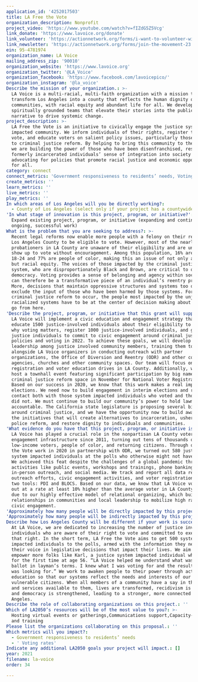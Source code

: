 ```yaml
---
application_id: '4252017503'
title: LA Free the Vote
organization_description: Nonprofit
project_video: 'https://www.youtube.com/watch?v=fIZdG5Z5Vcg'
link_donate: 'https://www.lavoice.org/donate'
link_volunteer: 'https://actionnetwork.org/forms/i-want-to-volunteer-with-la-voice'
link_newsletter: 'https://actionnetwork.org/forms/join-the-movement-23'
ein: 95-4781974
organization_name: LA Voice
mailing_address_zip: '90010'
organization_website: 'https://www.lavoice.org'
organization_twitter: '@LA_Voice'
organization_facebook: 'https://www.facebook.com/lavoicepico/'
organization_instagram: '@la_voice'
Describe the mission of your organization.: >-
  LA Voice is a multi-racial, multi-faith organization with a mission to
  transform Los Angeles into a county that reflects the human dignity of its
  communities, with racial equity and abundant life for all. We develop
  spiritually grounded teams that elevate their stories into the public
  narrative to drive systemic change.
project_description: >-
  LA Free the Vote is an initiative to civically engage the justice system
  impacted community. We inform individuals of their rights, register them to
  vote, and educate voters on salient policy issues, particularly those related
  to criminal justice reform. By helping to bring this community to the polls,
  we are building the power of those who have been disenfranchised, restoring
  formerly incarcerated individuals’ sense of integration into society and
  advocating for policies that promote racial justice and economic opportunity
  for all.
category: connect
connect_metrics: 'Government responsiveness to residents’ needs, Voting rates'
create_metrics: ''
learn_metrics: ''
live_metrics: ''
play_metrics: ''
In which areas of Los Angeles will you be directly working?:
  - County of Los Angeles (select only if your project has a countywide benefit)
'In what stage of innovation is this project, program, or initiative?': >-
  Expand existing project, program, or initiative (expanding and continuing
  ongoing, successful work)
What is the problem that you are seeking to address?: >-
  Recent legal reforms now enable more people with a felony on their record in
  Los Angeles County to be eligible to vote. However, most of the nearly 36,000
  probationers in LA County are unaware of their eligibility and are unlikely to
  show up to vote without encouragement. Among this population, 16% are ages
  18-24 and 77% are people of color, making this an issue of not only access,
  but racial equity. The voices of those impacted by the criminal justice
  system, who are disproportionately Black and Brown, are critical to our
  democracy. Voting provides a sense of belonging and agency within society and
  can therefore be a transformative piece of an individual’s reentry process.
  More, decisions that maintain oppressive structures and systems too often
  exclude the input of those who have been harmed by those systems. For true
  criminal justice reform to occur, the people most impacted by the unjust and
  racialized systems have to be at the center of decision making about where we
  go from here.
'Describe the project, program, or initiative that this grant will support to address the problem identified.': >-
  LA Voice will implement a civic education and engagement strategy that will
  educate 1500 justice-involved individuals about their eligibility to vote and
  why voting matters, register 1000 justice-involved individuals, and get 1000
  justice individuals to commit to civic engagement around criminal justice
  policies and voting in 2022. To achieve these goals, we will develop
  leadership among justice involved community members, training them to work
  alongside LA Voice organizers in conducting outreach with partner
  organizations, the Office of Diversion and Reentry (ODR) and other county
  agencies, churches and other community spaces. Our team will focus on voter
  registration and voter education drives in LA County. Additionally, we will
  host a townhall event featuring significant participation by big names in the
  criminal justice reform space in November for National Voter Registration Day.
  Based on our success in 2020, we know that this work makes a real impact in
  elections. We need now to build engagement in interim elections and remain in
  contact both with those system impacted individuals who voted and those who
  did not. We must continue to build our community’s power to hold lawmakers
  accountable. The California state legislature is proposing several bills
  around criminal justice, and we have the opportunity now to build awareness of
  the initiatives that will create alternatives to incarceration, usher in
  police reform, and restore dignity to individuals and communities.
'What evidence do you have that this project, program, or initiative is or will be successful, and how will you define and measure success?': >-
  LA Voice has played a crucial role in the nonpartisan LA County voter
  engagement infrastructure since 2011, turning out tens of thousands of
  low-income voters, people of color, and returning citizens. Through our Free
  the Vote work in 2020 in partnership with ODR, we turned out 580 justice
  system impacted individuals at the polls who otherwise might not have voted.
  We achieved this feat despite the challenges of a global pandemic through
  activities like public events, workshops and trainings, phone banking,
  in-person outreach, and social media. We track and report all data related to
  outreach efforts, civic engagement activities, and voter registrations with
  two tools: PDI and BLOCS. Based on our data, we know that LA Voice voters turn
  out at a rate at least 10% higher than the average voter in LA County. This is
  due to our highly effective model of relational organizing, which builds on
  relationships in communities and local leadership to mobilize high rates of
  civic engagement.
'Approximately how many people will be directly impacted by this project, program, or initiative?': '1500'
'Approximately how many people will be indirectly impacted by this project, program, or initiative?': '6000'
Describe how Los Angeles County will be different if your work is successful.: >-
  At LA Voice, we are dedicated to increasing the number of justice involved
  individuals who are aware of their right to vote and committed to exercising
  that right. In the short term, LA Free the Vote aims to get 500 system
  impacted individuals to the polls, armed with the information they need to use
  their voice in legislative decisions that impact their lives. We aim to
  empower more folks like Karl, a justice system impacted individual who voted
  for the first time at age 56. “LA Voice helped me understand what was on the
  ballot in layman’s terms. I knew what I was voting for and the results that I
  was looking for.” We work to awaken people to their power through action and
  education so that our systems reflect the needs and interests of our most
  vulnerable citizens. When all members of a community have a say in the systems
  and services available to them, lives are transformed, recidivism is reduced,
  and democracy is strengthened, leading to a stronger, more connected Los
  Angeles.
Describe the role of collaborating organizations on this project.: ''
Which of LA2050’s resources will be of the most value to you?: >-
  Hosting virtual events or gatherings,Communications support,Capacity-building
  and training
Please list the organizations collaborating on this proposal.: ''
Which metrics will you impact?:
  - Government responsiveness to residents’ needs
  - ' Voting rates'
Indicate any additional LA2050 goals your project will impact.: []
year: 2021
filename: la-voice
order: 34

---
```


